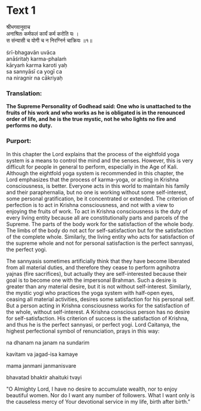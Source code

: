 # Text 1

श्रीभगवानुवाच  
अनाश्रितः कर्मफलं कार्यं कर्म करोति यः ।  
स संन्यासी च योगी च न निरग्निर्न चाक्रियः ॥१॥

śrī-bhagavān uvāca  
anāśritaḥ karma-phalaḿ  
kāryaḿ karma karoti yaḥ  
sa sannyāsī ca yogī ca  
na niragnir na cākriyaḥ



### Translation:

**The Supreme Personality of Godhead said: One who is unattached to the fruits of his work and who works as he is obligated is in the renounced order of life, and he is the true mystic, not he who lights no fire and performs no duty.**

### Purport:

In this chapter the Lord explains that the process of the eightfold yoga system is a means to control the mind and the senses. However, this is very difficult for people in general to perform, especially in the Age of Kali. Although the eightfold yoga system is recommended in this chapter, the Lord emphasizes that the process of karma-yoga, or acting in Krishna consciousness, is better. Everyone acts in this world to maintain his family and their paraphernalia, but no one is working without some self-interest, some personal gratification, be it concentrated or extended. The criterion of perfection is to act in Krishna consciousness, and not with a view to enjoying the fruits of work. To act in Krishna consciousness is the duty of every living entity because all are constitutionally parts and parcels of the Supreme. The parts of the body work for the satisfaction of the whole body. The limbs of the body do not act for self-satisfaction but for the satisfaction of the complete whole. Similarly, the living entity who acts for satisfaction of the supreme whole and not for personal satisfaction is the perfect sannyasi, the perfect yogi.

The sannyasis sometimes artificially think that they have become liberated from all material duties, and therefore they cease to perform agnihotra yajnas (fire sacrifices), but actually they are self-interested because their goal is to become one with the impersonal Brahman. Such a desire is greater than any material desire, but it is not without self-interest. Similarly, the mystic yogi who practices the yoga system with half-open eyes, ceasing all material activities, desires some satisfaction for his personal self. But a person acting in Krishna consciousness works for the satisfaction of the whole, without self-interest. A Krishna conscious person has no desire for self-satisfaction. His criterion of success is the satisfaction of Krishna, and thus he is the perfect sannyasi, or perfect yogi. Lord Caitanya, the highest perfectional symbol of renunciation, prays in this way:

na dhanam na janam na sundarim

kavitam va jagad-isa kamaye

mama janmani janmanisvare

bhavatad bhaktir ahaituki tvayi

"O Almighty Lord, I have no desire to accumulate wealth, nor to enjoy beautiful women. Nor do I want any number of followers. What I want only is the causeless mercy of Your devotional service in my life, birth after birth."